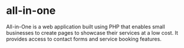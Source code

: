 # all-in-one
All-in-One is a web application built using PHP that enables small businesses to create pages to showcase their services at a low cost. It provides access to contact forms and service booking features.
